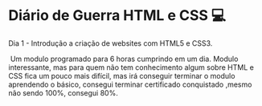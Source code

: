 # Diário de Guerra HTML e CSS :computer:

Dia 1 - Introdução a criação de websites com HTML5 e CSS3.

​	Um modulo programado para 6 horas cumprindo em um dia. Modulo interessante, mas para quem não tem conhecimento algum sobre HTML e CSS fica um pouco mais difícil, mas irá conseguir terminar o modulo aprendendo o básico, consegui terminar certificado conquistado ,mesmo não sendo 100%, consegui 80%.


